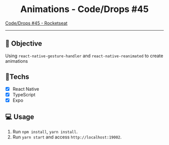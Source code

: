 <h1 align="center">
    Animations - Code/Drops #45
</h1>

<a href="https://www.youtube.com/watch?v=6uixYHh7XEc&list=PL85ITvJ7FLohhULgUFkYBf2xcXCG6yfVV&index=13"> Code/Drops #45 - Rocketseat </a>

<hr>

## 🎯 Objective

Using `react-native-gesture-handler` and `react-native-reanimated` to create animations

## 🚀Techs

- [x] React Native
- [x] TypeScript
- [x] Expo

## 💻 Usage

1. Run `npm install`, `yarn install`.<br />
2. Run `yarn start` and access `http://localhost:19002`.<br />
